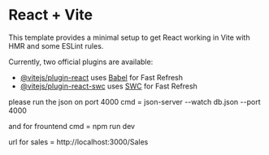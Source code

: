 # React + Vite

This template provides a minimal setup to get React working in Vite with HMR and some ESLint rules.

Currently, two official plugins are available:

- [@vitejs/plugin-react](https://github.com/vitejs/vite-plugin-react/blob/main/packages/plugin-react/README.md) uses [Babel](https://babeljs.io/) for Fast Refresh
- [@vitejs/plugin-react-swc](https://github.com/vitejs/vite-plugin-react-swc) uses [SWC](https://swc.rs/) for Fast Refresh


please run the json on port 4000
cmd = json-server --watch db.json --port 4000

and for frountend 
cmd = npm run dev

url for sales = http://localhost:3000/Sales

<!-- 


import React from 'react';
import { BrowserRouter as Router, Route, Routes } from 'react-router-dom';
import TicketList from './pages/Tickets/Tickets';
import CreateTicket from './components/Ticket/CreateTicket';
import Quotations from './pages/Quotations/QuotationList';
// import InvoiceList from './pages/Invoices/InvoiceList';
// import InvoiceDetails from './pages/Invoices/InvoiceDetails';
// import CreateInvoice from './pages/Invoices/CreateInvoice';
// import EditInvoice from './pages/Invoices/EditInvoice';
// import PaymentTracking from './pages/Payments/PaymentTracking'; 
import Dashboard from './pages/dashboard/AdminDashboard';
// import Users from './pages/Users/Users';
// import Customers from './pages/Customers/Customers';
import Header from './components/Header/Header';
import Navbar from './components/Navbar/AdminNav';
import Login from './pages/auth/LoginPage';
import ForgotPass from './pages/auth/ForgotPasswordPage'
import Register from './pages/auth/RegisterPage';
import AdminHomeDash from './pages/dashboard/AdminDashHome'
import { ThemeProvider } from '@mui/material/styles';
import { CssBaseline } from '@mui/material';
import theme from './theme'; // Custom theme

const App = () => {
    return (
        <ThemeProvider theme={theme}>
            
            <CssBaseline />
            <Router>
                <Header/>
                 <Navbar/>
                <Routes>
                    {/* Public Routes */}
                    <Route path="/login" element={<Login />} />
                    <Route path="/forgot-password" element={<ForgotPass />} />
                    <Route path="/register" element={<Register />} />
                    <Route path="/TicketList" element={<TicketList />} />
               
                    
                    {/* Unprotected Routes */}

                    <Route path="/CreateTicket" element={<CreateTicket />} />
                    <Route path="/Quotations" element={<Quotations />} />
                    


                    {/* <Route path="/invoices" element={<InvoiceList />} />
                    <Route path="/invoice/:invoiceId" element={<InvoiceDetails />} />
                    <Route path="/create-invoice" element={<CreateInvoice />} />
                    <Route path="/edit-invoice/:invoiceId" element={<EditInvoice />} />
                    <Route path="/payments" element={<PaymentTracking />} />
                    <Route path="/dashboard" element={<Dashboard />} />
                    <Route path="/users" element={<Users />} />
                    <Route path="/customers" element={<Customers />} /> */}

                    {/* Default Route */}
                    <Route path="/" element={<Dashboard />} />
                 

                </Routes>
            </Router>
        </ThemeProvider>
    );
};

export default App;




admin dashboard 

:
import React from 'react';
import { useSelector } from 'react-redux';
import TicketList from '../Tickets/Tickets.jsx';
import QuotationList from '../Quotations/QuotationList.jsx';
import Users from '../Users/Users.jsx';
import Customers from '../Customers/Customers.jsx';
// import NotificationList from '../../pages/Notifications/NotificationList'; present in the component
import NotificationList from '../../components/NotificationList.jsx';

const AdminDashboard = () => {
    const tickets = useSelector((state) => state.tickets.allTickets);
    const quotations = useSelector((state) => state.quotations.allQuotations);
    const users = useSelector((state) => state.users.allUsers);
    const customers = useSelector((state) => state.customers.allCustomers);
    const notifications = useSelector((state) => state.notifications.allNotifications);

    return (
        <div class="wrapper">
       
        <div className="dashboard-container">
            <h1>Admin Dashboard</h1>
          
            <section>
                <h2>User Management</h2>
                <Customers users={customers} />
            </section>
            <section>
            {/* <h2>Notifications</h2> */}
                {/* 
                <NotificationList notifications={notifications} /> */}
            </section>
        </div>
        </div>
    );
};

export default AdminDashboard;










import React, { useRef, useState } from 'react';
import { Modal, Button, Space } from 'antd';
import html2pdf from 'html2pdf.js';

const QuotationDetailsModal = ({ visible, quotation, onClose }) => {
    const modalContentRef = useRef();
    const [pdfContent, setPdfContent] = useState(null); // State for PDF content preview
    const [showPdfPreview, setShowPdfPreview] = useState(false); // State to control PDF preview modal

    const handlePrintQuotation = () => {
        const pdfElement = createPdfContent(); // Generate content for PDF

        // Set PDF options
        const options = {
            margin: 1,
            filename: `Quotation_${quotation?.id || 'default'}.pdf`,
            image: { type: 'jpeg', quality: 0.98 },
            html2canvas: { scale: 2 },
            jsPDF: { unit: 'in', format: 'letter', orientation: 'portrait' }
        };

        // Generate PDF
        html2pdf().from(pdfElement).set(options).save();
    };

    const createPdfContent = () => {
        // Create a new div element for PDF content
        const pdfContent = document.createElement('div');
        pdfContent.innerHTML = `
            <h1 style="text-align:center;">Quotation</h1>
        <p style="text-align:center;">Techtrix Solutions Private Limited</p>
        <p style="text-align:center;">437 C/6 Narayan Peth Opp.LIC Common Wealth Bldg, Laxmi Road Pune-411030, Maharashtra, India.</p>
        <p style="text-align:center;">Phone No - 020 - 24470788, 24447772</p>
        <hr />
        <table style="width:100%; border-collapse: collapse;">
            <tr>
                <td style="border: 1px solid #000; padding: 8px;"><strong>Quotation ID:</strong> ${quotation.id}</td>
                <td style="border: 1px solid #000; padding: 8px;"><strong>Created Date:</strong> ${quotation.CreatedDate}</td>
         
            </tr>
            <tr>
                <td style="border: 1px solid #000; padding: 8px;"><strong>Created By:</strong> ${quotation.createdBy}</td>
                <td style="border: 1px solid #000; padding: 8px;"><strong>status:</strong> <span style="color:${quotation.status === 'Approved' ? 'green' : quotation.status === 'Rejected' ? 'red' : 'orange'};">${quotation.status}</span></td>
          
               </tr>
            <tr>
                <td style="border: 1px solid #000; padding: 8px;"><strong>Final Amount:</strong> ${quotation.FinalAmount}</td>
                     <td style="border: 1px solid #000; padding: 8px;"><strong>Comments:</strong> ${quotation.Comments}</td>
                  </tr>
            <tr>
            </tr>
        </table>
        <div>
          
            <p>Delivery: 3 to 4 Days</p>
            <p>Payment: 100% Advance</p>
            <p>Warranty / Support: As per Principal</p>
            <p>Transport: Ex Pune</p>

        </div>
        <h2>Terms and Conditions</h2>
        <ol>
            <li>Customer will be billed after indicating acceptance of this quote</li>
            <li>Taxes - Extra</li>
        </ol>
          <h5  style="text-align:right;">Customer Acceptance (sign below):</h5>
          </br>
        <hr />
        <div style="text-align:center;">
        <h4>Thank You For Your Business!</h4>
        <p>Your’s sincerely,</p>
        <p>For Techtrix Solutions Pvt. Ltd.</p>
        <p>Pune</p> 
        </div> `;
        return pdfContent;
    };

    const handleProceed = () => {
        //console.log('Proceed with Quotation');
    };

    const handleViewDetails = () => {
        const content = createPdfContent();
        setPdfContent(content.innerHTML); // Set PDF content for preview
        setShowPdfPreview(true); // Show PDF preview modal
    };

    return (
        <>
            <Modal
                title="Quotation Details"
                visible={visible}
                onCancel={onClose}
                centered
                width={900}
                footer={[
                    <Space key="actions" style={{ float: 'right' }}>
                        <Button key="view-details" onClick={handleViewDetails}>
                            View Quotation
                        </Button>
                        <Button key="print" onClick={handlePrintQuotation}>
                            Download Quotation
                        </Button>
                        <Button key="proceed" type="primary" onClick={handleProceed}>
                            Proceed
                        </Button>
                    </Space>,
                ]}
            >
                <div ref={modalContentRef}>
                    {/* Render the PDF content directly in the modal */}
                    <div dangerouslySetInnerHTML={{ __html: createPdfContent().innerHTML }} />
                </div>
            </Modal>

            {/* PDF Preview Modal */}
            <Modal
                title="PDF Preview"
                visible={showPdfPreview}
                onCancel={() => setShowPdfPreview(false)}
                footer={null}
                width={800}
            >
                <div dangerouslySetInnerHTML={{ __html: pdfContent }} />
            </Modal>
        </>
    );
};

export default QuotationDetailsModal;

<body style="font-family: 'Arial', sans-serif; background-color: #fff; margin: 0; padding: 20px; color: #333;">
<div style="max-width: 900px; margin: auto; background-color: #fff; padding: 30px; border: 2px solid #000; box-shadow: 0 4px 12px rgba(0, 0, 0, 0.1); border-radius: 0;">
    <div style="display: flex; justify-content: space-between; align-items: center; margin-bottom: 20px;">
        <img src="logo.png" alt="Company Logo" style="max-width: 150px;">
    </div>
    <div style="text-align: left; margin-bottom: 30px;">
        <p style="margin: 5px 0;"><strong>Techtrix Solutions Private Limited</strong></p>
        <p style="margin: 5px 0;">437 C/6 Narayan Peth Opp. LIC Common Wealth Bldg, Laxmi Road, Pune-411030, Maharashtra, India.</p>
        <p style="margin: 5px 0;">Web: www.techtrix.in | Email: info@techtrix.in</p>
        <p style="margin: 5px 0;">Phone No: 020 - 24470788, 24447772</p>
    </div>
    <div style="text-align: left; margin-bottom: 20px;">
        <p style="margin: 5px 0;"><strong>Prepared By:</strong> Subhash Kandhare</p>
        <p style="margin: 5px 0;"><strong>Customer:</strong> Bajaj Auto, Hinjewadi, Pune - 411057</p>
        <p style="margin: 5px 0;"><strong>Date:</strong> 12-Aug-24 | <strong>Quote Ref No:</strong> TSPL/Quote/SK/228/24-25</p>
    </div>
    <h2 style="font-size: 22px; color: #000; margin-bottom: 20px;">Items</h2>
    <table style="width: 100%; border-collapse: collapse; margin-bottom: 20px;">
        <thead>
            <tr>
                <th style="border: 1px solid #000; padding: 12px; background-color: #f1f1f1; font-weight: bold;">Sr No</th>
                <th style="border: 1px solid #000; padding: 12px; background-color: #f1f1f1; font-weight: bold;">Description</th>
                <th style="border: 1px solid #000; padding: 12px; background-color: #f1f1f1; font-weight: bold;">Qty</th>
                <th style="border: 1px solid #000; padding: 12px; background-color: #f1f1f1; font-weight: bold;">Unit Price</th>
                <th style="border: 1px solid #000; padding: 12px; background-color: #f1f1f1; font-weight: bold;">Amount</th>
            </tr>
        </thead>
        <tbody>
            <tr>
                <td style="border: 1px solid #000; padding: 12px;">1</td>
                <td style="border: 1px solid #000; padding: 12px;">Dell Latitude 3400 Laptop - i3 - Black</td>
                <td style="border: 1px solid #000; padding: 12px;">3 Nos</td>
                <td style="border: 1px solid #000; padding: 12px;">₹47,750.00</td>
                <td style="border: 1px solid #000; padding: 12px;">₹1,43,250.00</td>
            </tr>
            <tr>
                <td style="border: 1px solid #000; padding: 12px;">2</td>
                <td style="border: 1px solid #000; padding: 12px;">HP Pavilion X360 Convert 14</td>
                <td style="border: 1px solid #000; padding: 12px;">1 Nos</td>
                <td style="border: 1px solid #000; padding: 12px;">₹72,500.00</td>
                <td style="border: 1px solid #000; padding: 12px;">₹72,500.00</td>
            </tr>
        </tbody>
    </table>
    <div style="margin-bottom: 20px;">
        <p style="margin: 5px 0;"><strong>Customer will be billed </strong> after indicating acceptance of this quote.</p>
        <p style="margin: 5px 0;"><strong>Taxes:</strong> Extra.</p>
        <p style="margin: 5px 0;"><strong>Delivery:</strong> 3 to 4 Days</p>
        <p style="margin: 5px 0;"><strong>Payment:</strong> 100% Advance</p>
        <p style="margin: 5px 0;"><strong>Warranty / Support:</strong> As per Principal</p>
        <p style="margin: 5px 0;"><strong>Transport:</strong> Ex Pune</p>
    </div>
    <h5 style="font-size: 16px; margin-top: 20px;">Customer Acceptance (sign below):</h5>
    <div style="text-align: center; margin-top: 40px;">
        <h4 style="font-size: 20px; margin-bottom: 10px;">Thank You For Your Business!</h4>
        <p style="margin: 5px 0;">Your’s sincerely,</p>
        <p style="margin: 5px 0;">For Techtrix Solutions Pvt. Ltd.</p>
        <p style="margin: 5px 0;">Pune</p>
    </div>
    <hr style="border: none; border-top: 1px solid #000; margin: 30px 0;" />
    <div style="margin-top: 40px; text-align: left; font-style: italic;">
        <p>If you have any questions about this price quote, please contact Subhash Kandhare at +91 9890180071 or Subhash@techtrix.in</p>
    </div>
</div>
</body>
 -->